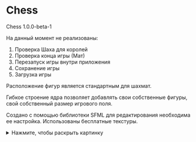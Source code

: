 # Chess

Chess 1.0.0-beta-1

На данный момент не реализованы:

1. Проверка Шаха для королей
2. Проверка конца игры (Мат)
3. Перезапуск игры внутри приложения
4. Сохранение игры
5. Загрузка игры 

Расположение фигур является стандартным для шахмат.

Гибкое строение ядра позволяет добавлять свои собственные фигуры, свой собственный размер игрового поля.

Создано с помощью библиотеки SFML для редактирования необходима ее настройка. Использованы бесплатные текстуры.

<details>
  <summary>Нажмите, чтобы раскрыть картинку</summary>
  ![ChessMainWindow](https://github.com/xprvtt/Chess/blob/main/AssetGithub/MainWindow.png)
  
</details>
